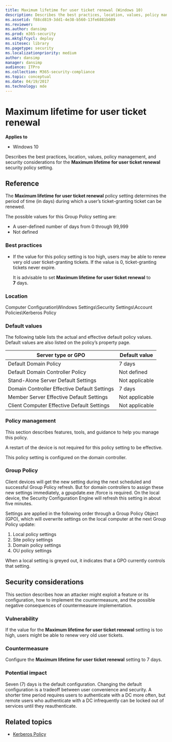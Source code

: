 ```yaml
---
title: Maximum lifetime for user ticket renewal (Windows 10)
description: Describes the best practices, location, values, policy management, and security considerations for the Maximum lifetime for user ticket renewal security policy setting.
ms.assetid: f88cd819-3dd1-4e38-b560-13fe6881b609
ms.reviewer: 
ms.author: dansimp
ms.prod: m365-security
ms.mktglfcycl: deploy
ms.sitesec: library
ms.pagetype: security
ms.localizationpriority: medium
author: dansimp
manager: dansimp
audience: ITPro
ms.collection: M365-security-compliance
ms.topic: conceptual
ms.date: 04/19/2017
ms.technology: mde
---
```


# Maximum lifetime for user ticket renewal

**Applies to**
-   Windows 10

Describes the best practices, location, values, policy management, and security considerations for the **Maximum lifetime for user ticket renewal** security policy setting.

## Reference

The **Maximum lifetime for user ticket renewal** policy setting determines the period of time (in days) during which a user’s ticket-granting ticket can be renewed.

The possible values for this Group Policy setting are:

-   A user-defined number of days from 0 through 99,999
-   Not defined

### Best practices

-   If the value for this policy setting is too high, users may be able to renew very old user ticket-granting tickets. If the value is 0, ticket-granting tickets never expire.

    It is advisable to set **Maximum lifetime for user ticket renewal** to **7** days.

### Location

Computer Configuration\\Windows Settings\\Security Settings\\Account Policies\\Kerberos Policy

### Default values

The following table lists the actual and effective default policy values. Default values are also listed on the policy’s property page.

| Server type or GPO | Default value |
| - | - |
| Default Domain Policy| 7 days| 
| Default Domain Controller Policy| Not defined| 
| Stand-Alone Server Default Settings | Not applicable| 
| Domain Controller Effective Default Settings | 7 days| 
| Member Server Effective Default Settings | Not applicable| 
| Client Computer Effective Default Settings | Not applicable| 
 
### Policy management

This section describes features, tools, and guidance to help you manage this policy.

A restart of the device is not required for this policy setting to be effective.

This policy setting is configured on the domain controller.

### Group Policy

Client devices will get the new setting during the next scheduled and successful Group Policy refresh. But for domain controllers to assign these new settings immediately, a gpupdate.exe /force is required. On the local device, the Security Configuration Engine will refresh this setting in about five minutes.

Settings are applied in the following order through a Group Policy Object (GPO), which will overwrite settings on the local computer at the next Group Policy update:

1.  Local policy settings
2.  Site policy settings
3.  Domain policy settings
4.  OU policy settings

When a local setting is greyed out, it indicates that a GPO currently controls that setting.

## Security considerations

This section describes how an attacker might exploit a feature or its configuration, how to implement the countermeasure, and the possible negative consequences of countermeasure implementation.

### Vulnerability

If the value for the **Maximum lifetime for user ticket renewal** setting is too high, users might be able to renew very old user tickets.

### Countermeasure

Configure the **Maximum lifetime for user ticket renewal** setting to 7 days.

### Potential impact

Seven (7) days is the default configuration. Changing the default configuration is a tradeoff between user convenience and security. A shorter time period requires users to authenticate with a DC more often, but remote users who authenticate with a DC infrequently can be locked out of services until they reauthenticate. 

## Related topics

- [Kerberos Policy](kerberos-policy.md)
